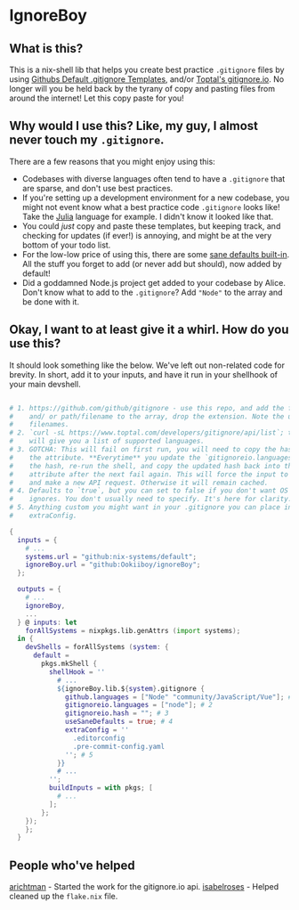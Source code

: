 # IgnoreBoy

## What is this?

This is a nix-shell lib that helps you create best practice `.gitignore` files
by using
[Githubs Default .gitignore Templates](https://github.com/github/gitignore), 
and/or [Toptal's gitignore.io](https://gitignore.io). No longer will you be held 
back by the tyrany of copy and pasting files from around the internet! Let this 
copy paste for you!

## Why would I use this? Like, my guy, I almost never touch my `.gitignore`.

There are a few reasons that you might enjoy using this:

- Codebases with diverse languages often tend to have a `.gitignore` that are
  sparse, and don't use best practices.
- If you're setting up a development environment for a new codebase, you might
  not event know what a best practice code `.gitignore` looks like! Take the
  [Julia](https://github.com/github/gitignore/blob/main/Julia.gitignore)
  language for example. I didn't know it looked like that.
- You could _just_ copy and paste these templates, but keeping track, and
  checking for updates (if ever!) is annoying, and might be at the very bottom
  of your todo list.
- For the low-low price of using this, there are some
  [sane defaults built-in](https://github.com/Ookiiboy/ignoreBoy/blob/main/flake.nix#L71C1-L76C24).
  All the stuff you forget to add (or never add but should), now added by
  default!
- Did a goddamned Node.js project get added to your codebase by Alice. Don't
  know what to add to the `.gitignore`? Add `"Node"` to the array and be done
  with it.

## Okay, I want to at least give it a whirl. How do you use this?

It should look something like the below. We've left out non-related code for
brevity. In short, add it to your inputs, and have it run in your shellhook of
your main devshell.

```nix

# 1. https://github.com/github/gitignore - use this repo, and add the filename
#    and/ or path/filename to the array, drop the extension. Note the uppercase
#    filenames.
# 2. `curl -sL https://www.toptal.com/developers/gitignore/api/list`; this
#    will give you a list of supported languages.
# 3. GOTCHA: This will fail on first run, you will need to copy the hash into 
#    the attribute. **Everytime** you update the `gitignoreio.languages`, delete
#    the hash, re-run the shell, and copy the updated hash back into the 
#    attribute after the next fail again. This will force the input to refresh,
#    and make a new API request. Otherwise it will remain cached.
# 4. Defaults to `true`, but you can set to false if you don't want OS related 
#    ignores. You don't usually need to specify. It's here for clarity.
# 5. Anything custom you might want in your .gitignore you can place in this
#    extraConfig.

{
  inputs = {
    # ...
    systems.url = "github:nix-systems/default";
    ignoreBoy.url = "github:Ookiiboy/ignoreBoy";
  };

  outputs = {
    # ...
    ignoreBoy,
    ...
  } @ inputs: let
    forAllSystems = nixpkgs.lib.genAttrs (import systems);
  in {
    devShells = forAllSystems (system: {
      default = 
        pkgs.mkShell {
          shellHook = ''
            # ...
            ${ignoreBoy.lib.${system}.gitignore {
              github.languages = ["Node" "community/JavaScript/Vue"]; # 1
              gitignoreio.languages = ["node"]; # 2
              gitignoreio.hash = ""; # 3
              useSaneDefaults = true; # 4
              extraConfig = ''
                .editorconfig
                .pre-commit-config.yaml
              ''; # 5
            }}
            # ...
          '';
          buildInputs = with pkgs; [
            # ...
          ];
        };
    });
    };
  }
```

## People who've helped
[arichtman](https://github.com/arichtman) - Started the work for the gitignore.io api.
[isabelroses](https://github.com/isabelroses) - Helped cleaned up the `flake.nix` file.

